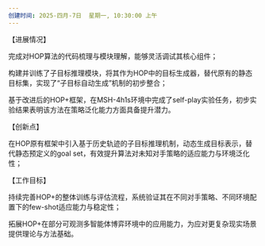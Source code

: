 ```yaml
---
创建时间: 2025-四月-7日  星期一, 10:30:00 上午
---
```

【进展情况】

完成对HOP算法的代码梳理与模块理解，能够灵活调试其核心组件；


构建并训练了子目标推理模块，将其作为HOP中的目标生成器，替代原有的静态目标集，实现了“子目标自动生成”机制的初步整合；


基于改进后的HOP+框架，在MSH-4h1s环境中完成了self-play实验任务，初步实验结果表明该方法在策略泛化能力方面具备提升潜力。

【创新点】

在HOP原有框架中引入基于历史轨迹的子目标推理机制，动态生成目标表示，替代静态预定义的goal set，有效提升算法对未知对手策略的适应能力与环境泛化性；

【工作目标】

持续完善HOP+的整体训练与评估流程，系统验证其在不同对手策略、不同环境配置下的few-shot适应能力与稳定性；


拓展HOP+在部分可观测多智能体博弈环境中的应用能力，为应对更复杂现实场景提供理论与方法基础。

